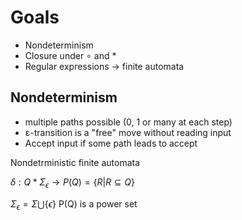 # Goals

- Nondeterminism
- Closure under $\circ$ and $\ast$
- Regular expressions $\rightarrow$ finite automata
## Nondeterminism

- multiple paths possible (0, 1 or many at each step)
- ε-transition is a "free" move without reading input
- Accept input if some path leads to accept

Nondetrministic finite automata

$\delta: Q * \Sigma_{\epsilon} \rightarrow P(Q) = \{R|R \subseteq Q\}$ 

$\Sigma_{\epsilon} = \Sigma \bigcup \{\epsilon\}$
P(Q) is a power set

